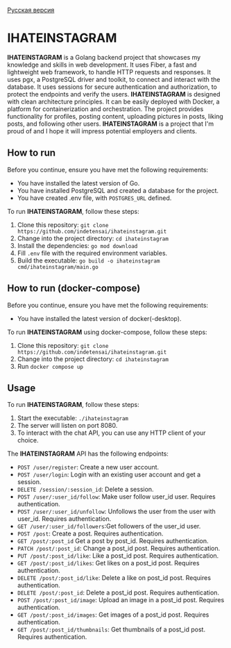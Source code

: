 [Русская версия](https://github.com/indetensai/ihateinstagram/blob/main/README_ru.md)

# IHATEINSTAGRAM
**IHATEINSTAGRAM** is a Golang backend project that showcases my knowledge and skills in web development. It uses Fiber, a fast and lightweight web framework, to handle HTTP requests and responses. It uses pgx, a PostgreSQL driver and toolkit, to connect and interact with the database. It uses sessions for secure authentication and authorization, to protect the endpoints and verify the users. **IHATEINSTAGRAM** is designed with clean architecture principles. It can be easily deployed with Docker, a platform for containerization and orchestration.
 The project provides functionality for profiles, posting content, uploading pictures in posts, liking posts, and following other users. **IHATEINSTAGRAM** is a project that I'm proud of and I hope it will impress potential employers and clients.

## How to run
Before you continue, ensure you have met the following requirements:
- You have installed the latest version of Go.
- You have installed PostgreSQL and created a database for the project.
- You have created .env file, with `POSTGRES_URL` defined.

To run **IHATEINSTAGRAM**, follow these steps:
1. Clone this repository: `git clone https://github.com/indetensai/ihateinstagram.git`
2. Change into the project directory: `cd ihateinstagram`
3. Install the dependencies: `go mod download`
4. Fill `.env` file with the required environment variables.
5. Build the executable: `go build -o ihateinstagram cmd/ihateinstagram/main.go`

## How to run (docker-compose)
Before you continue, ensure you have met the following requirements:
- You have installed the latest version of docker(-desktop).

To run **IHATEINSTAGRAM** using docker-compose, follow these steps:
1. Clone this repository: `git clone https://github.com/indetensai/ihateinstagram.git`
2. Change into the project directory: `cd ihateinstagram`
3. Run `docker compose up`

## Usage
To run **IHATEINSTAGRAM**, follow these steps:
1. Start the executable: `./ihateinstagram`
2. The server will listen on port 8080.
3. To interact with the chat API, you can use any HTTP client of your choice.

The **IHATEINSTAGRAM** API has the following endpoints:
- `POST /user/register`: Create a new user account.
- `POST /user/login`: Login with an existing user account and get a session.
- `DELETE /session/:session_id`: Delete a session.
- `POST /user/:user_id/follow`: Make user follow user_id user. Requires authentication.
- `POST /user/:user_id/unfollow`: Unfollows the user from the user with user_id. Requires authentication.
- `GET /user/:user_id/followers`:Get followers of the user_id user. 
- `POST /post`: Create a post. Requires authentication.
- `GET /post/:post_id` Get a post by post_id. Requires authentication.
- `PATCH /post/:post_id`: Change a post_id post. Requires authentication.
- `PUT /post/:post_id/like`: Like a post_id post. Requires authentication.
- `GET /post/:post_id/likes`: Get likes on a post_id post. Requires authentication.
- `DELETE /post/:post_id/like`: Delete a like on post_id post. Requires authentication.
- `DELETE /post/:post_id`: Delete a post_id post. Requires authentication.
- `POST /post/:post_id/image`: Upload an image in a post_id post. Requires authentication.
- `GET /post/:post_id/images`: Get images of a post_id post. Requires authentication.
- `GET /post/:post_id/thumbnails`: Get thumbnails of a post_id post. Requires authentication.